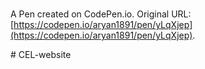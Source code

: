 # 

A Pen created on CodePen.io. Original URL: [https://codepen.io/aryan1891/pen/yLqXjep](https://codepen.io/aryan1891/pen/yLqXjep).

#   C E L - w e b s i t e  
 